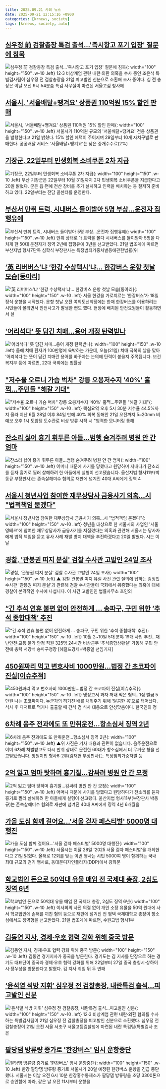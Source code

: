 ```yaml
---
title: 2025.09.21 사회 뉴스
date: 2025-09-21 12:15:16 +0900
categories: [krnews, society]
tags: [krnews, society, auto]
---
```

## [심우정 前 검찰총장 특검 출석…'즉시항고 포기 입장' 질문에 침묵](https://n.news.naver.com/mnews/article/079/0004068442)

![심우정 前 검찰총장 특검 출석…'즉시항고 포기 입장' 질문에 침묵](https://mimgnews.pstatic.net/image/origin/079/2025/09/21/4068442.jpg?type=nf220_150){: width="100" height="150" .w-10 .left}
12·3 비상계엄 관련 내란·외환 의혹을 수사 중인 조은석 특별검사팀이 심우정 전 검찰총장을 21일 피고발인 신분으로 소환해 조사 중이다. 심 전 총장은 이날 오전 9시 54분쯤 특검 사무실이 마련된 서울고검 청사에

## [서울시, '서울배달+땡겨요' 상품권 110억원 15% 할인 판매](https://n.news.naver.com/mnews/article/277/0005655066)

![서울시, '서울배달+땡겨요' 상품권 110억원 15% 할인 판매](https://mimgnews.pstatic.net/image/origin/277/2025/09/21/5655066.jpg?type=nf220_150){: width="100" height="150" .w-10 .left}
서울시가 110억원 규모의 '서울배달+땡겨요' 전용 상품권을 발행한다고 21일 밝혔다. 15% 할인 혜택이 주어지며 29일부터 10개 자치구별로 판매한다. 공공배달 서비스 '서울배달+땡겨요'는 낮은 중개수수료(2%)

## [기장군, 22일부터 민생회복 소비쿠폰 2차 지급](https://n.news.naver.com/mnews/article/421/0008498278)

![기장군, 22일부터 민생회복 소비쿠폰 2차 지급](https://mimgnews.pstatic.net/image/origin/421/2025/09/20/8498278.jpg?type=nf220_150){: width="100" height="150" .w-10 .left}
부산 기장군은 22일부터 10월 31일까지 2차 민생회복 소비쿠폰을 지급한다고 20일 밝혔다. 군은 읍·면에 전산 장비를 추가 설치하고 인력을 배치하는 등 철저히 준비하고 있다. 22일부터는 전담 콜센터를 운영한다.

## [부산서 만취 트럭, 시내버스 들이받아 5명 부상…운전자 집행유예](https://n.news.naver.com/mnews/article/003/0013494724)

![부산서 만취 트럭, 시내버스 들이받아 5명 부상…운전자 집행유예](https://mimgnews.pstatic.net/image/origin/003/2025/09/21/13494724.jpg?type=nf220_150){: width="100" height="150" .w-10 .left}
만취 상태로 1t 트럭을 몰다 시내버스를 들이받아 5명을 다치게 한 50대 운전자가 징역 2년에 집행유예 3년을 선고받았다. 21일 법조계에 따르면 부산지법 형사7단독 심학식 부장판사는 특정범죄가중처벌등에관한법률(위

## [‘英 리버버스’냐 ‘한강 수상택시’냐… 한강버스 운항 첫날 모습[동아리]](https://n.news.naver.com/mnews/article/020/0003662461)

![‘英 리버버스’냐 ‘한강 수상택시’냐… 한강버스 운항 첫날 모습[동아리]](https://mimgnews.pstatic.net/image/origin/020/2025/09/20/3662461.jpg?type=nf220_150){: width="100" height="150" .w-10 .left}
서울 한강을 가로지르는 ‘한강버스’가 18일 정식 운항을 시작했다. 운항 첫날 오전 여의도선착장에는 한때 한강버스를 이용하려는 시민들이 몰리면서 안전사고가 발생한 뻔도 했다. 현장에 배치된 안전요원들이 활동하면서 실

## ['어리석다' 뜻 담긴 치매…용어 개정 탄력받나](https://n.news.naver.com/mnews/article/422/0000783482)

!['어리석다' 뜻 담긴 치매…용어 개정 탄력받나](https://mimgnews.pstatic.net/image/origin/422/2025/09/21/783482.jpg?type=nf220_150){: width="100" height="150" .w-10 .left}
올해 치매 환자가 100만명에 육박하는 가운데, 오늘(21일) 치매 극복의 날을 맞아 '어리석다'는 뜻이 담긴 치매란 용어를 바꾸자는 논의에 탄력이 붙을지 주목됩니다. 보건복지부 등에 따르면, 22대 국회에는 법률상

## ["저수율 오르니 가슴 벅차" 강릉 오봉저수지 '40%' 훌쩍…주민들 "해갈 기대"](https://n.news.naver.com/mnews/article/079/0004068384)

!["저수율 오르니 가슴 벅차" 강릉 오봉저수지 '40%' 훌쩍…주민들 "해갈 기대"](https://mimgnews.pstatic.net/image/origin/079/2025/09/20/4068384.jpg?type=nf220_150){: width="100" height="150" .w-10 .left}
핵심요약 오후 5시 30분 저수율 44.5%까지 올라 지난 6월 28일 이후 84일 만에 40% 회복 동해안 21일 오전까지 5~20mm 비 예보 오후 1시 도암댐 도수관로 비상 방류 시작 시 "엄격한 모니터링 통해

## [잔소리 싫어 흉기 휘두른 아들…범행 숨겨주려 병원 안 간 엄마](https://n.news.naver.com/mnews/article/057/0001909548)

![잔소리 싫어 흉기 휘두른 아들…범행 숨겨주려 병원 안 간 엄마](https://mimgnews.pstatic.net/image/origin/057/2025/09/21/1909548.jpg?type=nf220_150){: width="100" height="150" .w-10 .left}
어머니 때문에 사기를 당했다고 원망하며 지내다가 잔소리를 듣자 흉기로 찔러 살해하려 한 아들에게 실형이 선고됐습니다. 울산지법 형사11부(박동규 부장판사)는 존속살해미수 혐의로 재판에 넘겨진 40대 A씨에게 징역 4

## [서울시 청년사업 참여한 재무상담사 금융사기 의혹…시 "법적책임 묻겠다"](https://n.news.naver.com/mnews/article/277/0005654966)

![서울시 청년사업 참여한 재무상담사 금융사기 의혹…시 "법적책임 묻겠다"](https://mimgnews.pstatic.net/image/origin/277/2025/09/20/5654966.jpg?type=nf220_150){: width="100" height="150" .w-10 .left}
청년을 대상으로 한 서울시의 사업인 '서울 영테크'에 참여한 재무상담사가 금융사기를 저질렀다는 의혹과 관련해 서울시는 당사자에게 법적 책임을 묻고 유사 사례 재발 방지 대책을 추진하겠다고 20일 밝혔다. 시는 이날

## [경찰, '관봉권 띠지 분실' 검찰 수사관 고발인 24일 조사](https://n.news.naver.com/mnews/article/055/0001294139)

![경찰, '관봉권 띠지 분실' 검찰 수사관 고발인 24일 조사](https://mimgnews.pstatic.net/image/origin/055/2025/09/20/1294139.jpg?type=nf220_150){: width="100" height="150" .w-10 .left}
▲ 검찰 관봉권 띠지 유실 사건 관련 질의에 답하는 김정민 수사관 '관봉권 띠지 분실'과 관련해 검찰 수사관들이 국회에서 위증했다는 의혹에 대해 경찰이 본격적인 수사에 나섭니다. 이 사건 고발인인 법률사무소 호인의

## [“긴 추석 연휴 불편 없이 안전하게 ... 송파구, 구민 위한 ‘추석 종합대책’ 추진](https://n.news.naver.com/mnews/article/016/0002532210)

![“긴 추석 연휴 불편 없이 안전하게 ... 송파구, 구민 위한 ‘추석 종합대책’ 추진](https://mimgnews.pstatic.net/image/origin/016/2025/09/21/2532210.jpg?type=nf220_150){: width="100" height="150" .w-10 .left}
10월 2~10일 5대 분야 19개 사업 추진…재난안전‧교통‧물가 안정 직원 325명 24시간 비상근무 ‘추석종합상황실’ 가동해 구민 안전에 총력 서강석 송파구청장 [헤럴드경제=박종일 선임기자]

## [450원짜리 먹고 변호사비 1000만원…법정 간 초코파이 진실[이슈추적]](https://n.news.naver.com/mnews/article/025/0003470485)

![450원짜리 먹고 변호사비 1000만원…법정 간 초코파이 진실[이슈추적]](https://mimgnews.pstatic.net/image/origin/025/2025/09/21/3470485.jpg?type=nf220_150){: width="100" height="150" .w-10 .left}
냉장고서 과자 꺼내 먹은 혐의…1심 벌금 5만원 나는 초코파이다. 누군가의 허기진 배를 채워주기 위해 ‘달콤한 몸’으로 태어났다. 식사 후 디저트로 먹거나 출출할 때 간식 겸 식사 대용으로 안성맞춤이다. 한국인의 정

## [6차례 음주 전과에도 또 만취운전…항소심서 징역 2년](https://n.news.naver.com/mnews/article/055/0001294194)

![6차례 음주 전과에도 또 만취운전…항소심서 징역 2년](https://mimgnews.pstatic.net/image/origin/055/2025/09/21/1294194.jpg?type=nf220_150){: width="100" height="150" .w-10 .left}
▲위 사진은 기사 내용과 관련이 없습니다. 음주운전으로 이미 6차례 처벌받고도 다시 만취 상태로 운전한 60대가 항소심에서 더 무거운 형을 선고받았습니다. 창원지법 형사6-2부(김재현 부장판사)는 특정범죄가중처벌 등

## [2억 잃고 엄마 탓하며 흉기질…감싸려 병원 안 간 모정](https://n.news.naver.com/mnews/article/005/0001803573)

![2억 잃고 엄마 탓하며 흉기질…감싸려 병원 안 간 모정](https://mimgnews.pstatic.net/image/origin/005/2025/09/21/1803573.jpg?type=nf220_150){: width="100" height="150" .w-10 .left}
어머니 때문에 사기를 당했다고 원망하다가 잔소리를 듣자 흉기로 찔러 살해하려 한 아들에게 실형이 선고됐다. 울산지법 형사11부(부장판사 박동규)는 존속살해미수 혐의로 재판에 넘겨진 40대 A씨에게 징역 4년 6개월을

## [가을 도심 함께 걸어요…'서울 걷자 페스티벌' 5000명 대행진](https://n.news.naver.com/mnews/article/421/0008498980)

![가을 도심 함께 걸어요…'서울 걷자 페스티벌' 5000명 대행진](https://mimgnews.pstatic.net/image/origin/421/2025/09/21/8498980.jpg?type=nf220_150){: width="100" height="150" .w-10 .left}
서울시는 이달 28일 '2025 서울 걷자 페스티벌'을 개최한다고 21일 밝혔다. 올해로 12회를 맞는 이번 행사는 시민 5000여 명이 함께하는 국내 최대 규모의 걷기 행사로, 동대문디자인플라자(DDP)에서 광화문

## [학교법인 돈으로 50억대 유물 매입 전 국제대 총장, 2심도 징역 6년](https://n.news.naver.com/mnews/article/081/0003576532)

![학교법인 돈으로 50억대 유물 매입 전 국제대 총장, 2심도 징역 6년](https://mimgnews.pstatic.net/image/origin/081/2025/09/21/3576532.jpg?type=nf220_150){: width="100" height="150" .w-10 .left}
이사회의 사전 의결 없이 개인 소장 유물을 50억 원대에 사서 학교법인에 손해를 끼친 혐의 등으로 재판에 넘겨진 전 평택 국제대학교 총장이 항소심에서도 징역형을 선고받았다. 21일 법조계에 따르면, 수원고법 형사1부

## [김동연 지사, 경제·우호 협력 강화 위해 중국 방문](https://n.news.naver.com/mnews/article/028/0002767378)

![김동연 지사, 경제·우호 협력 강화 위해 중국 방문](https://mimgnews.pstatic.net/image/origin/028/2025/09/21/2767378.jpg?type=nf220_150){: width="100" height="150" .w-10 .left}
김동연 경기지사가 중국을 방문한다. 경기도는 김 지사를 단장으로 하는 경기도 대표단이 중국과 경제·우호 협력 강화를 위해 22일부터 27일 중국 충칭시·상하이시·장쑤성을 방문한다고 밝혔다. 김 지사 취임 뒤 두 번째

## [‘윤석열 석방 지휘’ 심우정 전 검찰총장, 내란특검 출석…피고발인 신분](https://n.news.naver.com/mnews/article/022/0004069816)

![‘윤석열 석방 지휘’ 심우정 전 검찰총장, 내란특검 출석…피고발인 신분](https://mimgnews.pstatic.net/image/origin/022/2025/09/21/4069816.jpg?type=nf220_150){: width="100" height="150" .w-10 .left}
12·3 비상계엄 관련 내란·외환 혐의를 수사하는 특별검사팀이 21일 심우정 전 검찰총장을 피고발인 신분으로 소환했다. 심우정 전 검찰총장이 21일 오전 서울 서초구 서울고등검찰청에 마련된 내란 특검팀(특별검사 조은

## [팔당댐 방류량 증가로 '한강버스' 임시 운항중단](https://n.news.naver.com/mnews/article/053/0000052443)

![팔당댐 방류량 증가로 '한강버스' 임시 운항중단](https://mimgnews.pstatic.net/image/origin/053/2025/09/20/52443.jpg?type=nf220_150){: width="100" height="150" .w-10 .left}
한강 팔당댐 방류량 증가로 서울시가 20일 예정된 한강버스 운항을 긴급 중단했다. 서울시는 이날 오전 6시 10분 한강홍수통제소가 팔당댐 방류량을 초당 3300톤으로 승인함에 따라, 같은 날 오전 11시부터 운항을

